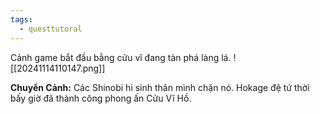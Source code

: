```yaml
---
tags:
  - questtutoral
---
```

Cảnh game bắt đầu bằng cửu vĩ đang tàn phá làng lá.
![[20241114110147.png]]

**Chuyển Cảnh:**
Các Shinobi hi sinh thân mình chặn nó. Hokage đệ tứ thời bấy giờ đã thành công phong ấn Cửu Vĩ Hồ.
